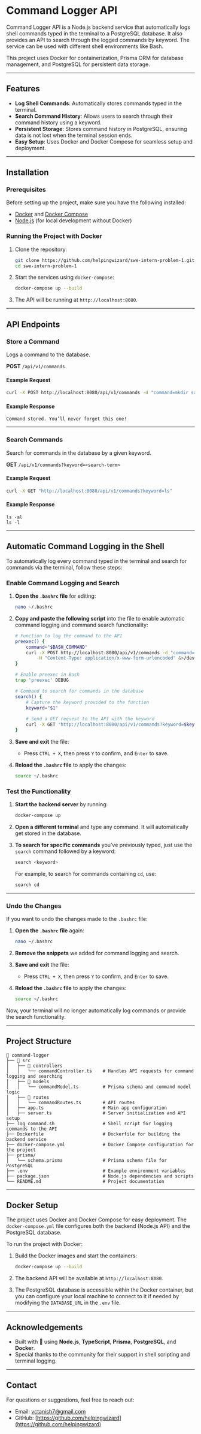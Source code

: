 # Command Logger API

Command Logger API is a Node.js backend service that automatically logs shell commands typed in the terminal to a PostgreSQL database. It also provides an API to search through the logged commands by keyword. The service can be used with different shell environments like Bash.

This project uses Docker for containerization, Prisma ORM for database management, and PostgreSQL for persistent data storage.

---

## Features

- **Log Shell Commands**: Automatically stores commands typed in the terminal.
- **Search Command History**: Allows users to search through their command history using a keyword.
- **Persistent Storage**: Stores command history in PostgreSQL, ensuring data is not lost when the terminal session ends.
- **Easy Setup**: Uses Docker and Docker Compose for seamless setup and deployment.

---

## Installation

### Prerequisites
Before setting up the project, make sure you have the following installed:

- [Docker](https://www.docker.com/) and [Docker Compose](https://docs.docker.com/compose/install/)
- [Node.js](https://nodejs.org/en/) (for local development without Docker)

### Running the Project with Docker

1. Clone the repository:
   ```bash
   git clone https://github.com/helpingwizard/swe-intern-problem-1.git
   cd swe-intern-problem-1
   ```

2. Start the services using `docker-compose`:
   ```bash
   docker-compose up --build
   ```

3. The API will be running at `http://localhost:8080`.

---

## API Endpoints

### Store a Command

Logs a command to the database.

**POST** `/api/v1/commands`

#### Example Request
```bash
curl -X POST http://localhost:8080/api/v1/commands -d "command=mkdir safedep"
```

#### Example Response
```plaintext
Command stored. You’ll never forget this one!
```

---

### Search Commands

Search for commands in the database by a given keyword.

**GET** `/api/v1/commands?keyword=<search-term>`

#### Example Request
```bash
curl -X GET "http://localhost:8080/api/v1/commands?keyword=ls"
```

#### Example Response
```plaintext
ls -al
ls -l
```

---

## Automatic Command Logging in the Shell

To automatically log every command typed in the terminal and search for commands via the terminal, follow these steps:

### Enable Command Logging and Search

1. **Open the `.bashrc` file** for editing:
   ```bash
   nano ~/.bashrc
   ```

2. **Copy and paste the following script** into the file to enable automatic command logging and command search functionality:

   ```bash
   # Function to log the command to the API
   preexec() {
       command="$BASH_COMMAND"
       curl -X POST http://localhost:8080/api/v1/commands -d "command=$command" \
           -H "Content-Type: application/x-www-form-urlencoded" &>/dev/null
   }

   # Enable preexec in Bash
   trap 'preexec' DEBUG

   # Command to search for commands in the database
   search() {
       # Capture the keyword provided to the function
       keyword="$1"
       
       # Send a GET request to the API with the keyword
       curl -X GET "http://localhost:8080/api/v1/commands?keyword=$keyword"
   }
   ```

3. **Save and exit** the file:
   - Press `CTRL + X`, then press `Y` to confirm, and `Enter` to save.

4. **Reload the `.bashrc` file** to apply the changes:
   ```bash
   source ~/.bashrc
   ```

### Test the Functionality

1. **Start the backend server** by running:
   ```bash
   docker-compose up
   ```

2. **Open a different terminal** and type any command. It will automatically get stored in the database.

3. **To search for specific commands** you’ve previously typed, just use the `search` command followed by a keyword:
   ```bash
   search <keyword>
   ```

   For example, to search for commands containing `cd`, use:
   ```bash
   search cd
   ```

---

### Undo the Changes

If you want to undo the changes made to the `.bashrc` file:

1. **Open the `.bashrc` file** again:
   ```bash
   nano ~/.bashrc
   ```

2. **Remove the snippets** we added for command logging and search.

3. **Save and exit** the file:
   - Press `CTRL + X`, then press `Y` to confirm, and `Enter` to save.

4. **Reload the `.bashrc` file** to apply the changes:
   ```bash
   source ~/.bashrc
   ```

Now, your terminal will no longer automatically log commands or provide the search functionality.

---

## Project Structure

```
📂 command-logger
├── 📂 src
│   ├── 📂 controllers
│   │   └── commandController.ts    # Handles API requests for command logging and searching
│   ├── 📂 models
│   │   └── commandModel.ts         # Prisma schema and command model logic
│   ├── 📂 routes
│   │   └── commandRoutes.ts        # API routes
│   ├── app.ts                      # Main app configuration
│   ├── server.ts                   # Server initialization and API setup
├── log_command.sh                  # Shell script for logging commands to the API
├── Dockerfile                      # Dockerfile for building the backend service
├── docker-compose.yml              # Docker Compose configuration for the project
├── prisma/
│   └── schema.prisma               # Prisma schema file for PostgreSQL
├── .env                            # Example environment variables
├── package.json                    # Node.js dependencies and scripts
└── README.md                       # Project documentation
```

---

## Docker Setup

The project uses Docker and Docker Compose for easy deployment. The `docker-compose.yml` file configures both the backend (Node.js API) and the PostgreSQL database.

To run the project with Docker:

1. Build the Docker images and start the containers:
   ```bash
   docker-compose up --build
   ```

2. The backend API will be available at `http://localhost:8080`.

3. The PostgreSQL database is accessible within the Docker container, but you can configure your local machine to connect to it if needed by modifying the `DATABASE_URL` in the `.env` file.

---


## Acknowledgements

- Built with 💙 using **Node.js**, **TypeScript**, **Prisma**, **PostgreSQL**, and **Docker**.
- Special thanks to the community for their support in shell scripting and terminal logging.

---

## Contact

For questions or suggestions, feel free to reach out:

- Email: [vctanish7@gmail.com](mailto:vctanish7@gmail.com)
- GitHub: [https://github.com/helpingwizard](https://github.com/helpingwizard)

